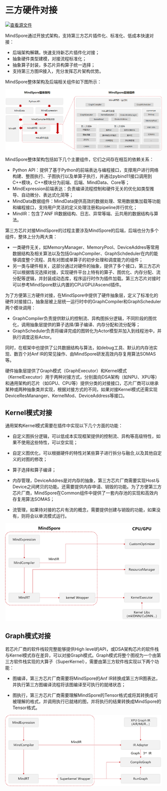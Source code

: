 # 三方硬件对接

[![查看源文件](https://mindspore-website.obs.cn-north-4.myhuaweicloud.com/website-images/r2.0/resource/_static/logo_source.png)](https://gitee.com/mindspore/docs/blob/r2.0/docs/mindspore/source_zh_cn/design/pluggable_device.md)

MindSpore通过开放式架构，支持第三方芯片插件化、标准化、低成本快速对接：

- 后端架构解耦，快速支持新芯片插件化对接；
- 抽象硬件类型建模，对接流程标准化；
- 抽象算子封装，多芯片异构算子统一选择；
- 支持第三方图IR接入，充分发挥芯片架构优势。

MindSpore整体架构及后端相关组件如下图所示：

![image](./images/pluggable_device_arch.png)

MindSpore整体架构包括如下几个主要组件，它们之间存在相互的依赖关系：

- Python API：提供了基于Python的前端表达与编程接口，支撑用户进行网络构建、整图执行、子图执行以及单算子执行，并通过pybind11接口调用到C++模块，C++模块分为前端、后端、MindData、Core等；
- MindExpression前端表达：负责编译流程控制和硬件无关的优化如类型推导、自动微分、表达式化简等；
- MindData数据组件：MindData提供高效的数据处理、常用数据集加载等功能和编程接口，支持用户灵活的定义处理注册和pipeline并行优化；
- MindIR：包含了ANF IR数据结构、日志、异常等端、云共用的数据结构与算法。

第三方芯片对接MindSpore的过程主要涉及MindSpore的后端，后端也分为多个组件，整体上分为两大类：

- 一类硬件无关，如MemoryManager、MemoryPool、DeviceAddres等常用数据结构及相关算法以及包括GraphCompiler、GraphSchdeduler在内的能够调度整个流程、具有对图或单算子的初步处理和调度能力的组件；
- 另一类与硬件相关，这部分通过对硬件的抽象，提供了多个接口，第三方芯片可以根据情况选择对接，实现硬件平台上特有的算子、图优化、内存分配、流分配等逻辑，并封装成动态库，程序运行时作为插件加载。第三方芯片对接时可以参考MindSpore默认内置的CPU/GPU/Ascend插件。

为了方便第三方硬件对接，在MindSpore中提供了硬件抽象层，定义了标准化的硬件对接接口，抽象层被上层统一运行时中的GraphCompiler和GraphScheduler两个模块调用：

- GraphCompiler负责提供默认的控制流、异构图拆分逻辑，不同阶段的图优化，调用抽象层提供的算子选择/算子编译、内存分配和流分配等；
- GraphScheduler负责将编译完成的图转化为Actor模型并加入到线程池中，并执行调度这些Actor。

同时，在框架中也提供了公共数据结构与算法，如debug工具、默认的内存池实现、数百个对Anf IR的常见操作、由MindSpore研发高效内存复用算法SOMAS等。

硬件抽象层提供了Graph模式（GraphExecutor）和Kernel模式（KernelExecutor）用于两种对接方式，分别面向DSA架构（如NPU、XPU等）和通用架构的芯片（如GPU、CPU等）提供分类的对接接口，芯片厂商可以继承某种或两种抽象类并实现，根据对接方式的不同，如果对接Kernel模式还需实现DeviceResMananger、KernelMod、DeviceAddress等接口。

## Kernel模式对接

通用架构Kernel模式需要在插件中实现以下几个方面的功能：

- 自定义图拆分逻辑，可以低成本实现框架提供的控制流、异构等高级特性，如果不使用这些特性，可以空实现；

- 自定义图优化，可以根据硬件的特性对某些算子进行拆分与融合,以及其他自定义的对图的修改；

- 算子选择和算子编译；
- 内存管理，DeviceAddres是对内存的抽象，第三方芯片厂商需要实现Host与Device之间拷贝的功能。还需要提供内存申请、销毁的功能。为了方便第三方芯片厂商，MindSpore在Common组件中提供了一套内存池的实现和高效内存复用算法SOMAS；
- 流管理，如果待对接的芯片有流的概念，需要提供创建与销毁的功能，如果没有，则将会以单流模式运行。

![image](./images/pluggable_device_kernel.png)

## Graph模式对接

若芯片厂商的软件栈较完整能够提供High level的API，或DSA架构芯片的软件栈与Kernel模式存在差异，可以对接Graph模式。Graph模式将整个图视为一个由第三方软件栈实现的大算子（SuperKernel），需要由第三方软件栈实现以下两个功能：

- 图编译，第三方芯片厂商需要将MindSpore的Anf IR转换成第三方IR图表达，并执行第三方图编译流程将该图编译至可执行的就绪状态；

- 图执行，第三方芯片厂商需要理解MindSpore的Tensor格式或将其转换成可被理解的格式，并调用执行已就绪的图，并将执行的结果转换成MindSpore的Tensor格式。

![image](./images/pluggable_device_graph.png)
